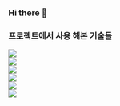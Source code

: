 ### Hi there 👋

### 프로젝트에서 사용 해본 기술들
<img src="https://img.shields.io/badge/Python-4D59BF?style=flat-square&logo=Python&logoColor=white"/></a>  
<img src="https://img.shields.io/badge/SpringBoot-3766AB?style=flat-square&logo=Springboot&logoColor=white"/></a>  
<img src="https://img.shields.io/badge/SpringBoot-3766AB?style=flat-square&logo=Springboot&logoColor=white"/></a>  
<img src="https://img.shields.io/badge/SpringBoot-3766AB?style=flat-square&logo=Springboot&logoColor=white"/></a>  
<img src="https://img.shields.io/badge/SpringBoot-3766AB?style=flat-square&logo=Springboot&logoColor=white"/></a>  
<img src="https://img.shields.io/badge/SpringBoot-3766AB?style=flat-square&logo=Springboot&logoColor=white"/></a>  

<!--
**sejun98/sejun98** is a ✨ _special_ ✨ repository because its `README.md` (this file) appears on your GitHub profile.

Here are some ideas to get you started:

- 🔭 I’m currently working on ...
- 🌱 I’m currently learning ...
- 👯 I’m looking to collaborate on ...
- 🤔 I’m looking for help with ...
- 💬 Ask me about ...
- 📫 How to reach me: ...
- 😄 Pronouns: ...
- ⚡ Fun fact: ...
-->
